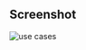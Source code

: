 ## Screenshot

![use cases](https://user-images.githubusercontent.com/44245470/63711431-0a2ee200-c859-11e9-8948-23faceb5700a.png)
